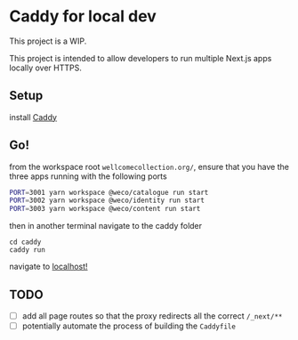 # Caddy for local dev

This project is a WIP.

This project is intended to allow developers to run multiple Next.js apps locally over HTTPS.

## Setup

install [Caddy](https://caddyserver.com/docs/install)

## Go!

from the workspace root `wellcomecollection.org/`, ensure that you have the three apps running with the following ports

```bash
PORT=3001 yarn workspace @weco/catalogue run start
PORT=3002 yarn workspace @weco/identity run start
PORT=3003 yarn workspace @weco/content run start
```

then in another terminal navigate to the caddy folder

```
cd caddy
caddy run
```

navigate to [localhost!](http://localhost:3000/)

## TODO

- [ ] add all page routes so that the proxy redirects all the correct `/_next/**`
- [ ] potentially automate the process of building the `Caddyfile`

